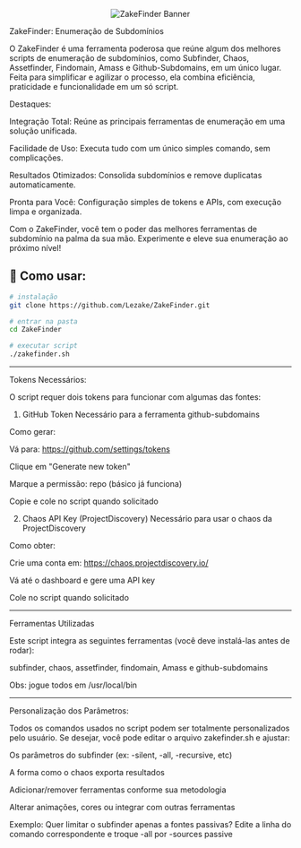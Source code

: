 <p align="center">
  <img src="https://github.com/Lezake/ZakeFinder/blob/eb6f826a1f1e52f2489af88aeb19e2ad706b47b3/zakebanner.png" alt="ZakeFinder Banner" />
</p>

ZakeFinder: Enumeração de Subdomínios

O ZakeFinder é uma ferramenta poderosa que reúne algum dos melhores scripts de enumeração de subdomínios, como Subfinder, Chaos, Assetfinder, Findomain, Amass e Github-Subdomains, em um único lugar. Feita para simplificar e agilizar o processo, ela combina eficiência, praticidade e funcionalidade em um só script.

Destaques:

Integração Total: Reúne as principais ferramentas de enumeração em uma solução unificada.

Facilidade de Uso: Executa tudo com um único simples comando, sem complicações.

Resultados Otimizados: Consolida subdomínios e remove duplicatas automaticamente.

Pronta para Você: Configuração simples de tokens e APIs, com execução limpa e organizada.

Com o ZakeFinder, você tem o poder das melhores ferramentas de subdomínio na palma da sua mão. Experimente e eleve sua enumeração ao próximo nível!

## 📘 Como usar:

```bash
# instalação  
git clone https://github.com/Lezake/ZakeFinder.git

# entrar na pasta  
cd ZakeFinder

# executar script  
./zakefinder.sh
```


-----------------------
Tokens Necessários:

O script requer dois tokens para funcionar com algumas das fontes:

1. GitHub Token
Necessário para a ferramenta github-subdomains

Como gerar:

Vá para: https://github.com/settings/tokens

Clique em "Generate new token"

Marque a permissão: repo (básico já funciona)

Copie e cole no script quando solicitado

2. Chaos API Key (ProjectDiscovery)
Necessário para usar o chaos da ProjectDiscovery

Como obter:

Crie uma conta em: https://chaos.projectdiscovery.io/

Vá até o dashboard e gere uma API key

Cole no script quando solicitado

-----------------------
Ferramentas Utilizadas

Este script integra as seguintes ferramentas (você deve instalá-las antes de rodar):

subfinder,
chaos,
assetfinder,
findomain,
Amass e
github-subdomains

Obs: jogue todos em /usr/local/bin

-----------------------
Personalização dos Parâmetros:

Todos os comandos usados no script podem ser totalmente personalizados pelo usuário.
Se desejar, você pode editar o arquivo zakefinder.sh e ajustar:

Os parâmetros do subfinder (ex: -silent, -all, -recursive, etc)

A forma como o chaos exporta resultados

Adicionar/remover ferramentas conforme sua metodologia

Alterar animações, cores ou integrar com outras ferramentas

Exemplo: Quer limitar o subfinder apenas a fontes passivas?
Edite a linha do comando correspondente e troque -all por -sources passive

